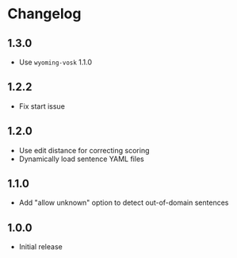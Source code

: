 # Changelog

## 1.3.0

- Use `wyoming-vosk` 1.1.0

## 1.2.2

- Fix start issue

## 1.2.0

- Use edit distance for correcting scoring
- Dynamically load sentence YAML files

## 1.1.0

- Add "allow unknown" option to detect out-of-domain sentences

## 1.0.0

- Initial release

